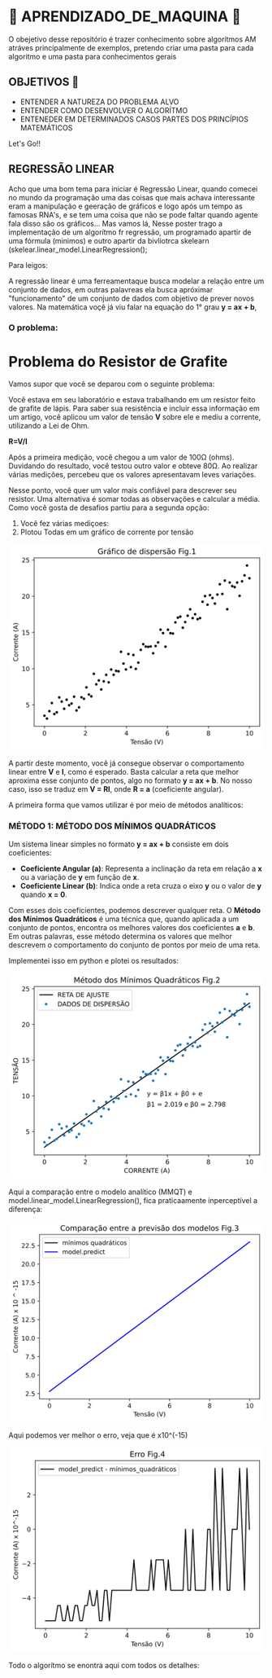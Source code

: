 # 🤖 APRENDIZADO_DE_MAQUINA 🤖
O obejetivo desse repositório é trazer conhecimento sobre algorítmos AM atráves principalmente de exemplos, pretendo criar uma pasta para cada algoritmo e uma pasta para conhecimentos gerais

## OBJETIVOS 🎯

* ENTENDER A NATUREZA DO PROBLEMA ALVO 
* ENTENDER COMO DESENVOLVER O ALGORÍTMO
* ENTENEDER EM DETERMINADOS CASOS PARTES DOS PRINCÍPIOS MATEMÁTICOS

Let's Go!!

## REGRESSÃO LINEAR

Acho que uma bom tema para iniciar é Regressão Linear, quando comecei no mundo da programação uma das coisas que mais achava interessante eram a manipulação e geeração de gráficos e logo após um tempo as famosas RNA's, e se tem uma coisa que não se pode faltar quando agente fala disso são os gráficos... Mas vamos lá, Nesse poster trago a implementação de um algorítmo fr regressão, um programado apartir de uma fórmula (minimos) e outro apartir da bivliotrca skelearn (skelear.linear_model.LinearRegression();

Para leigos:

A regressão linear é uma ferreamentaque busca modelar a relação entre um conjunto de dados, em outras palavreas ela busca apróximar "funcionamento" de um conjunto de dados com objetivo de prever novos valores. Na matemática voçê já viu falar na equação do 1° grau **y = ax + b**,

### O problema: 

# Problema do Resistor de Grafite

Vamos supor que você se deparou com o seguinte problema: 

Você estava em seu laboratório e estava trabalhando em um resistor feito de grafite de lápis. Para saber sua resistência e incluir essa informação em um artigo, você aplicou um valor de tensão **V** sobre ele e mediu a corrente, utilizando a Lei de Ohm.

**R=V/I**

Após a primeira medição, você chegou a um valor de 100Ω (ohms). Duvidando do resultado, você testou outro valor e obteve 80Ω. Ao realizar várias medições, percebeu que os valores apresentavam leves variações.

Nesse ponto, você quer um valor mais confiável para descrever seu resistor. Uma alternativa é somar todas as observações e calcular a média.
Como você gosta de desafios partiu para a segunda opção:

1. Você fez várias mediçoes:
2. Plotou Todas em um gráfico de corrente por tensão

   
![GRÁFICO DE DISPERSÃO](1-REGRESSAO_LINEAR/PLOTS/dispersao.svg)

A partir deste momento, você já consegue observar o comportamento linear entre **V** e **I**, como é esperado. Basta calcular a reta que melhor aproxima esse conjunto de pontos, algo no formato **y = ax + b**. No nosso caso, isso se traduz em **V = RI**, onde **R = a** (coeficiente angular).

A primeira forma que vamos utilizar é por meio de métodos analíticos:

### MÉTODO 1: MÉTODO DOS MÍNIMOS QUADRÁTICOS

Um sistema linear simples no formato **y = ax + b** consiste em dois coeficientes:

- **Coeficiente Angular (a)**: Representa a inclinação da reta em relação a **x** ou a variação de **y** em função de **x**.
- **Coeficiente Linear (b)**: Indica onde a reta cruza o eixo **y** ou o valor de **y** quando **x = 0**.

Com esses dois coeficientes, podemos descrever qualquer reta. O **Método dos Mínimos Quadráticos** é uma técnica que, quando aplicada a um conjunto de pontos, encontra os melhores valores dos coeficientes **a** e **b**. Em outras palavras, esse método determina os valores que melhor descrevem o comportamento do conjunto de pontos por meio de uma reta.

Implementei isso em python e plotei os resultados: 

![regresão mínimos quadráticos](1-REGRESSAO_LINEAR/PLOTS/metodos_mt_comp.svg)

Aqui a comparação entre o modelo analítico (MMQT)  e  model.linear_model.LinearRegression(), fica praticaamente inperceptível a diferença:

![equação método dos mínimos quadráticos](1-REGRESSAO_LINEAR/PLOTS/metodos_predict_comp.svg)

Aqui podemos ver melhor o erro, veja que é x10^(-15)

![equação método dos mínimos quadráticos](1-REGRESSAO_LINEAR/PLOTS/erro.svg)


Todo o algorítmo se enontra aqui com todos os detalhes:

 



  
